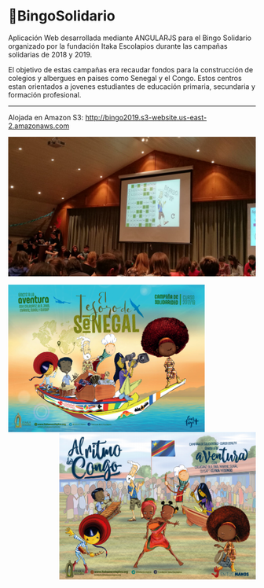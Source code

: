# 🎰BingoSolidario

Aplicación Web desarrollada mediante ANGULARJS para el Bingo Solidario organizado por la fundación Itaka Escolapios durante las campañas solidarias de 2018 y 2019.

El objetivo de estas campañas era recaudar fondos para la construcción de colegios y albergues en paises como Senegal y el Congo. Estos centros estan orientados a jovenes estudiantes de educación primaria, secundaria y formación profesional.

<hr />

Alojada en Amazon S3: http://bingo2019.s3-website.us-east-2.amazonaws.com

<p align="center">
  <img src="https://github.com/serNAVARRO7/BingoSolidario/blob/master/fotoBingo.jpeg">
</p>
  <img align="left" height="300" width="400" src="https://github.com/serNAVARRO7/BingoSolidario/blob/master/cartelSenegal18.PNG">
<p align="right">
  <img height="300" width="400" src="https://github.com/serNAVARRO7/BingoSolidario/blob/master/cartelCongo19.PNG">
</p>
